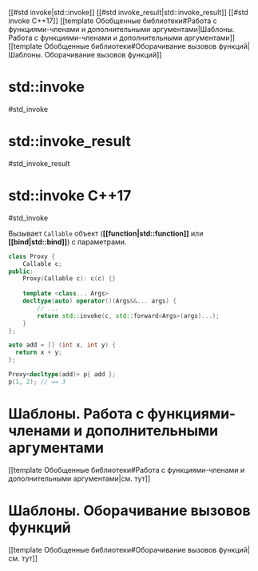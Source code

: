
[[#std invoke|std::invoke]]
[[#std invoke_result|std::invoke_result]]
[[#std invoke C++17]]
[[template Обобщенные библиотеки#Работа с функциями-членами и дополнительными аргументами|Шаблоны. Работа с функциями-членами и дополнительными аргументами]]
[[template Обобщенные библиотеки#Оборачивание вызовов функций|Шаблоны. Оборачивание вызовов функций]]

# std::invoke
#std_invoke

# std::invoke_result
#std_invoke_result

# std::invoke C++17
#std_invoke

Вызывает `Callable` объект (**[[function|std::function]]** или **[[bind|std::bind]]**) с параметрами.
```c++
class Proxy {
    Callable c;
public:
    Proxy(Callable c): c(c) {}
    
    template <class... Args>
    decltype(auto) operator()(Args&&... args) {
        // ...
        return std::invoke(c, std::forward<Args>(args)...);
    }
};

auto add = [] (int x, int y) {
  return x + y;
};

Proxy<decltype(add)> p{ add };
p(1, 2); // == 3
```

# Шаблоны. Работа с функциями-членами и дополнительными аргументами

[[template Обобщенные библиотеки#Работа с функциями-членами и дополнительными аргументами|см. тут]]

# Шаблоны. Оборачивание вызовов функций

[[template Обобщенные библиотеки#Оборачивание вызовов функций|см. тут]]
